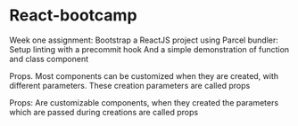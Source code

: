 # React-bootcamp 
Week one assignment: Bootstrap a ReactJS project using
Parcel bundler:
Setup linting with a precommit hook
And a simple demonstration of function and class component

Props. Most components can be customized when they are created, with different parameters. These creation parameters are called props

Props: Are customizable components, when they created the parameters which are passed during creations are called props
